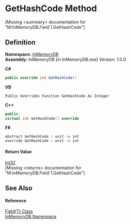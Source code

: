 # GetHashCode Method


\[Missing &lt;summary&gt; documentation for "M:InMemoryDB.Field`1.GetHashCode"\]



## Definition
**Namespace:** <a href="InMemoryDB/Help/044e8d7f-0f94-a8b4-bd65-529f6359fdf7">InMemoryDB</a>  
**Assembly:** InMemoryDB (in InMemoryDB.exe) Version: 1.0.0

**C#**
``` C#
public override int GetHashCode()
```
**VB**
``` VB
Public Overrides Function GetHashCode As Integer
```
**C++**
``` C++
public:
virtual int GetHashCode() override
```
**F#**
``` F#
abstract GetHashCode : unit -> int 
override GetHashCode : unit -> int 
```



#### Return Value
<a href="InMemoryDB/Help/https://learn.microsoft.com/dotnet/api/system.int32" target="_blank" rel="noopener noreferrer">Int32</a>  
\[Missing &lt;returns&gt; documentation for "M:InMemoryDB.Field`1.GetHashCode"\]

## See Also


#### Reference
<a href="InMemoryDB/Help/46a67b2d-bfd0-833f-4eb7-7ea9c7c08d2c">Field(T) Class</a>  
<a href="InMemoryDB/Help/044e8d7f-0f94-a8b4-bd65-529f6359fdf7">InMemoryDB Namespace</a>  

